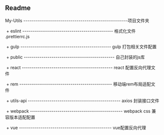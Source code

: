 ## Readme

My-Utils                             -----------------------------------------------------项目文件夹

​	\+ 	eslint				      ----------------------------------------------   格式化文件 .prettierrc.js

​	\+ 	gulp						----------------------------------------------   gulp 打包相关文件配置

​	\+ 	public					 ----------------------------------------------   自己封装的js库

​	\+ 	react					   ----------------------------------------------   react 配置反向代理文件

​	\+ 	rem						-----------------------------------------------   移动端rem布局适配文件

​	\+ 	utils-api				 -----------------------------------------------   axios 封装接口文件

​	\+ 	webpack			   -----------------------------------------------   webpack css 兼容版本适配配置

​	\+ 	vue			      	  -----------------------------------------------   vue配置反向代理